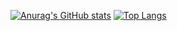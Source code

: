 
[![Anurag's GitHub stats](https://github-readme-stats.vercel.app/api?username=codingbycarson&show_icons=true&theme=dark)](https://github.com/anuraghazra/github-readme-stats)
[![Top Langs](https://github-readme-stats.vercel.app/api/top-langs/?username=codingbycarson&theme=dark)](https://github.com/anuraghazra/github-readme-stats)
